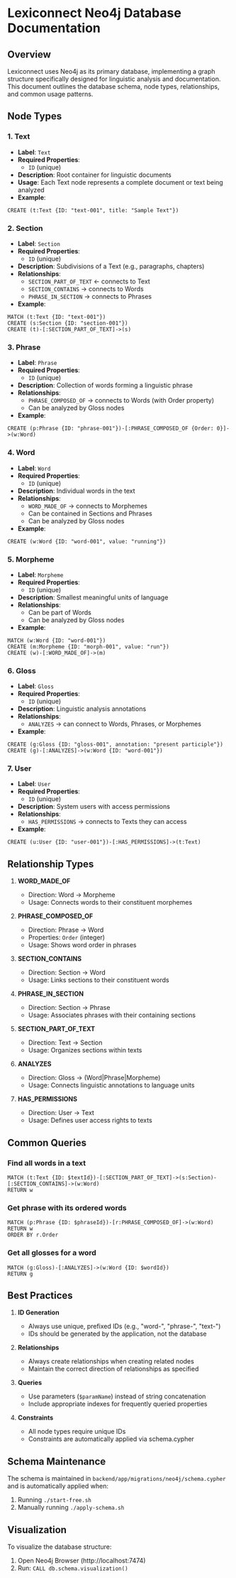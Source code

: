 # Lexiconnect Neo4j Database Documentation

## Overview
Lexiconnect uses Neo4j as its primary database, implementing a graph structure specifically designed for linguistic analysis and documentation. This document outlines the database schema, node types, relationships, and common usage patterns.

## Node Types

### 1. Text
- **Label**: `Text`
- **Required Properties**:
  - `ID` (unique)
- **Description**: Root container for linguistic documents
- **Usage**: Each Text node represents a complete document or text being analyzed
- **Example**:
```cypher
CREATE (t:Text {ID: "text-001", title: "Sample Text"})
```

### 2. Section
- **Label**: `Section`
- **Required Properties**:
  - `ID` (unique)
- **Description**: Subdivisions of a Text (e.g., paragraphs, chapters)
- **Relationships**:
  - `SECTION_PART_OF_TEXT` ← connects to Text
  - `SECTION_CONTAINS` → connects to Words
  - `PHRASE_IN_SECTION` → connects to Phrases
- **Example**:
```cypher
MATCH (t:Text {ID: "text-001"})
CREATE (s:Section {ID: "section-001"})
CREATE (t)-[:SECTION_PART_OF_TEXT]->(s)
```

### 3. Phrase
- **Label**: `Phrase`
- **Required Properties**:
  - `ID` (unique)
- **Description**: Collection of words forming a linguistic phrase
- **Relationships**:
  - `PHRASE_COMPOSED_OF` → connects to Words (with Order property)
  - Can be analyzed by Gloss nodes
- **Example**:
```cypher
CREATE (p:Phrase {ID: "phrase-001"})-[:PHRASE_COMPOSED_OF {Order: 0}]->(w:Word)
```

### 4. Word
- **Label**: `Word`
- **Required Properties**:
  - `ID` (unique)
- **Description**: Individual words in the text
- **Relationships**:
  - `WORD_MADE_OF` → connects to Morphemes
  - Can be contained in Sections and Phrases
  - Can be analyzed by Gloss nodes
- **Example**:
```cypher
CREATE (w:Word {ID: "word-001", value: "running"})
```

### 5. Morpheme
- **Label**: `Morpheme`
- **Required Properties**:
  - `ID` (unique)
- **Description**: Smallest meaningful units of language
- **Relationships**:
  - Can be part of Words
  - Can be analyzed by Gloss nodes
- **Example**:
```cypher
MATCH (w:Word {ID: "word-001"})
CREATE (m:Morpheme {ID: "morph-001", value: "run"})
CREATE (w)-[:WORD_MADE_OF]->(m)
```

### 6. Gloss
- **Label**: `Gloss`
- **Required Properties**:
  - `ID` (unique)
- **Description**: Linguistic analysis annotations
- **Relationships**:
  - `ANALYZES` → can connect to Words, Phrases, or Morphemes
- **Example**:
```cypher
CREATE (g:Gloss {ID: "gloss-001", annotation: "present participle"})
CREATE (g)-[:ANALYZES]->(w:Word {ID: "word-001"})
```

### 7. User
- **Label**: `User`
- **Required Properties**:
  - `ID` (unique)
- **Description**: System users with access permissions
- **Relationships**:
  - `HAS_PERMISSIONS` → connects to Texts they can access
- **Example**:
```cypher
CREATE (u:User {ID: "user-001"})-[:HAS_PERMISSIONS]->(t:Text)
```

## Relationship Types

1. **WORD_MADE_OF**
   - Direction: Word → Morpheme
   - Usage: Connects words to their constituent morphemes

2. **PHRASE_COMPOSED_OF**
   - Direction: Phrase → Word
   - Properties: `Order` (integer)
   - Usage: Shows word order in phrases

3. **SECTION_CONTAINS**
   - Direction: Section → Word
   - Usage: Links sections to their constituent words

4. **PHRASE_IN_SECTION**
   - Direction: Section → Phrase
   - Usage: Associates phrases with their containing sections

5. **SECTION_PART_OF_TEXT**
   - Direction: Text → Section
   - Usage: Organizes sections within texts

6. **ANALYZES**
   - Direction: Gloss → (Word|Phrase|Morpheme)
   - Usage: Connects linguistic annotations to language units

7. **HAS_PERMISSIONS**
   - Direction: User → Text
   - Usage: Defines user access rights to texts

## Common Queries

### Find all words in a text
```cypher
MATCH (t:Text {ID: $textId})-[:SECTION_PART_OF_TEXT]->(s:Section)-[:SECTION_CONTAINS]->(w:Word)
RETURN w
```

### Get phrase with its ordered words
```cypher
MATCH (p:Phrase {ID: $phraseId})-[r:PHRASE_COMPOSED_OF]->(w:Word)
RETURN w
ORDER BY r.Order
```

### Get all glosses for a word
```cypher
MATCH (g:Gloss)-[:ANALYZES]->(w:Word {ID: $wordId})
RETURN g
```

## Best Practices

1. **ID Generation**
   - Always use unique, prefixed IDs (e.g., "word-", "phrase-", "text-")
   - IDs should be generated by the application, not the database

2. **Relationships**
   - Always create relationships when creating related nodes
   - Maintain the correct direction of relationships as specified

3. **Queries**
   - Use parameters (`$paramName`) instead of string concatenation
   - Include appropriate indexes for frequently queried properties

4. **Constraints**
   - All node types require unique IDs
   - Constraints are automatically applied via schema.cypher

## Schema Maintenance

The schema is maintained in `backend/app/migrations/neo4j/schema.cypher` and is automatically applied when:
1. Running `./start-free.sh`
2. Manually running `./apply-schema.sh`

## Visualization

To visualize the database structure:
1. Open Neo4j Browser (http://localhost:7474)
2. Run: `CALL db.schema.visualization()`
